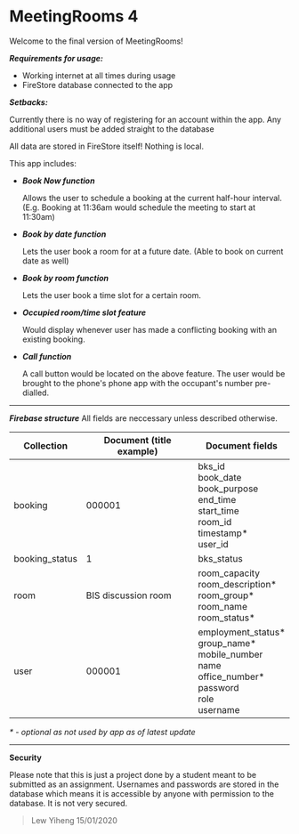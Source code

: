# MeetingRooms 4

Welcome to the final version of MeetingRooms!

***Requirements for usage:***
- Working internet at all times during usage
- FireStore database connected to the app

***Setbacks:***

Currently there is no way of registering for an account within the app. Any additional users must be added straight to the database

All data are stored in FireStore itself! Nothing is local.

This app includes:

- ***Book Now function*** <br/>

  Allows the user to schedule a booking at the current half-hour interval. (E.g. Booking at 11:36am would schedule the meeting to start at 11:30am)

- ***Book by date function*** <br/>

  Lets the user book a room for at a future date. (Able to book on current date as well)

- ***Book by room function*** <br/>

  Lets the user book a time slot for a certain room.

- ***Occupied room/time slot feature*** <br/>

  Would display whenever user has made a conflicting booking with an existing booking.

- ***Call function*** <br/>

  A call button would be located on the above feature. The user would be brought to the phone's phone app with the occupant's number pre-dialled.

---

***Firebase structure***
All fields are neccessary unless described otherwise.

Collection | Document (title example) | Document fields
--- | --- | ---
booking | 000001 | bks_id <br/> book_date <br/> book_purpose <br/> end_time <br/> start_time <br/> room_id <br/> timestamp* <br/> user_id
booking_status | 1 | bks_status
room | BIS discussion room | room_capacity <br/> room_description* <br/> room_group* <br/> room_name <br/> room_status* <br/>
user | 000001 | employment_status* <br/> group_name* <br/> mobile_number <br/> name <br/> office_number* <br/> password <br/> role <br/> username <br/>

_* - optional as not used by app as of latest update_

---

**Security**

Please note that this is just a project done by a student meant to be submitted as an assignment. Usernames and passwords are stored in the database which means it is accessible by anyone with permission to the database. It is not very secured.

>Lew Yiheng 15/01/2020

